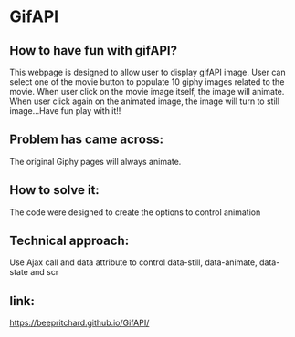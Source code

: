 # GifAPI
## How to have fun with gifAPI?
This webpage is designed to allow user to display gifAPI image. User can select one of the movie button to populate 10 giphy images related to the movie. When user click on the movie image itself, the image will animate. When user click again on the animated image, the image will turn to still image...Have fun play with it!!

## Problem has came across:
The original Giphy pages will always animate. 

## How to solve it:
The code were designed to create the options to control animation

## Technical approach:
Use Ajax call and data attribute to control data-still, data-animate, data-state and scr

## link:
https://beepritchard.github.io/GifAPI/
